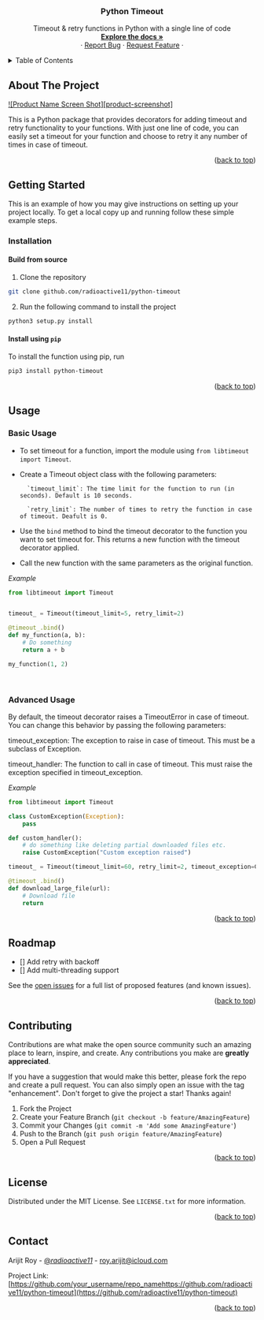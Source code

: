 <!-- Improved compatibility of back to top link: See: https://github.com/radioactive11/python-timeout/pull/73 -->
<a name="readme-top"></a>

<!-- PROJECT LOGO -->
<br />
<div align="center">
  <a href="https://github.com/radioactive11/python-timeout">
    <!-- <img src="images/logo.png" alt="Logo" width="80" height="80"> -->
  </a>

  <h3 align="center">Python Timeout</h3>

  <p align="center">
    Timeout & retry functions in Python with a single line of code
    <br />
    <a href="https://github.com/radioactive11/python-timeout"><strong>Explore the docs »</strong></a>
    <br />
    ·
    <a href="https://github.com/radioactive11/python-timeout/issues">Report Bug</a>
    ·
    <a href="https://github.com/radioactive11/python-timeout/issues">Request Feature</a>
    ·
  </p>
</div>



<!-- TABLE OF CONTENTS -->
<details>
  <summary>Table of Contents</summary>
  <ol>
    <li>
      <a href="#about-the-project">About The Project</a>
    </li>
    <li>
      <a href="#getting-started">Getting Started</a>
      <ul>
        <li><a href="#installation">Installation</a></li>
      </ul>
    </li>
    <li><a href="#usage">Usage</a></li>
    <ul>
        <li><a href="#basic-usage">Basic Usage</a></li>
        <li><a href="#advanced-usage">Advanced Usage</a></li>
    </ul>
    <li><a href="#roadmap">Roadmap</a></li>
    <li><a href="#contributing">Contributing</a></li>
    <li><a href="#license">License</a></li>
    <li><a href="#contact">Contact</a></li>
  </ol>
</details>



<!-- ABOUT THE PROJECT -->
## About The Project

[![Product Name Screen Shot][product-screenshot]](https://example.com)

This is a Python package that provides decorators for adding timeout and retry functionality to your functions. With just one line of code, you can easily set a timeout for your function and choose to retry it any number of times in case of timeout.

<p align="right">(<a href="#readme-top">back to top</a>)</p>


<!-- GETTING STARTED -->
## Getting Started

This is an example of how you may give instructions on setting up your project locally.
To get a local copy up and running follow these simple example steps.


### Installation

#### Build from source

1. Clone the repository

```sh
git clone github.com/radioactive11/python-timeout
```

2. Run the following command to install the project
```sh
python3 setup.py install
```


#### Install using `pip`

To install the function using pip, run

```sh
pip3 install python-timeout
```


<p align="right">(<a href="#readme-top">back to top</a>)</p>


<!-- USAGE EXAMPLES -->
## Usage

### Basic Usage

- To set timeout for a function, import the module using `from libtimeout import Timeout`.

- Create a Timeout object class with the following parameters:

        `timeout_limit`: The time limit for the function to run (in seconds). Default is 10 seconds.

        `retry_limit`: The number of times to retry the function in case of timeout. Deafult is 0.

- Use the `bind` method to bind the timeout decorator to the function you want to set timeout for. This returns a new function with the timeout decorator applied.

- Call the new function with the same parameters as the original function.

*Example*

```python
from libtimeout import Timeout


timeout_ = Timeout(timeout_limit=5, retry_limit=2)

@timeout_.bind()
def my_function(a, b):
    # Do something
    return a + b

my_function(1, 2)

```
<br>

### Advanced Usage

By default, the timeout decorator raises a TimeoutError in case of timeout. You can change this behavior by passing the following parameters:

timeout_exception: The exception to raise in case of timeout. This must be a subclass of Exception.

timeout_handler: The function to call in case of timeout. This must raise the exception specified in timeout_exception.

*Example*

```python
from libtimeout import Timeout

class CustomException(Exception):
    pass

def custom_handler():
    # do something like deleting partial downloaded files etc.
    raise CustomException("Custom exception raised")

timeout_ = Timeout(timeout_limit=60, retry_limit=2, timeout_exception=CustomException, timeout_handler=custom_handler)

@timeout_.bind()
def download_large_file(url):
    # Download file
    return

```



<p align="right">(<a href="#readme-top">back to top</a>)</p>



<!-- ROADMAP -->
## Roadmap

- [] Add retry with backoff
- [] Add multi-threading support


See the [open issues](https://github.com/radioactive11/python-timeout/issues) for a full list of proposed features (and known issues).

<p align="right">(<a href="#readme-top">back to top</a>)</p>



<!-- CONTRIBUTING -->
## Contributing

Contributions are what make the open source community such an amazing place to learn, inspire, and create. Any contributions you make are **greatly appreciated**.

If you have a suggestion that would make this better, please fork the repo and create a pull request. You can also simply open an issue with the tag "enhancement".
Don't forget to give the project a star! Thanks again!

1. Fork the Project
2. Create your Feature Branch (`git checkout -b feature/AmazingFeature`)
3. Commit your Changes (`git commit -m 'Add some AmazingFeature'`)
4. Push to the Branch (`git push origin feature/AmazingFeature`)
5. Open a Pull Request

<p align="right">(<a href="#readme-top">back to top</a>)</p>



<!-- LICENSE -->
## License

Distributed under the MIT License. See `LICENSE.txt` for more information.

<p align="right">(<a href="#readme-top">back to top</a>)</p>



<!-- CONTACT -->
## Contact

Arijit Roy - [@_radioactive11_](https://twitter.com/_radioactive11_) - roy.arijit@icloud.com

Project Link: [https://github.com/your_username/repo_namehttps://github.com/radioactive11/python-timeout](https://github.com/radioactive11/python-timeout)

<p align="right">(<a href="#readme-top">back to top</a>)</p>
